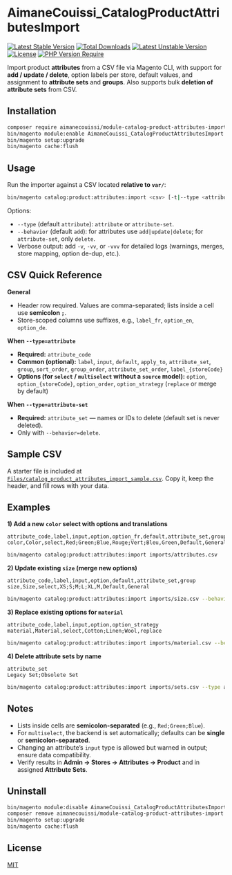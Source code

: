 # AimaneCouissi_CatalogProductAttributesImport

[![Latest Stable Version](http://poser.pugx.org/aimanecouissi/module-catalog-product-attributes-import/v)](https://packagist.org/packages/aimanecouissi/module-catalog-product-attributes-import) [![Total Downloads](http://poser.pugx.org/aimanecouissi/module-catalog-product-attributes-import/downloads)](https://packagist.org/packages/aimanecouissi/module-catalog-product-attributes-import) [![Latest Unstable Version](http://poser.pugx.org/aimanecouissi/module-catalog-product-attributes-import/v/unstable)](https://packagist.org/packages/aimanecouissi/module-catalog-product-attributes-import) [![License](http://poser.pugx.org/aimanecouissi/module-catalog-product-attributes-import/license)](https://packagist.org/packages/aimanecouissi/module-catalog-product-attributes-import) [![PHP Version Require](http://poser.pugx.org/aimanecouissi/module-catalog-product-attributes-import/require/php)](https://packagist.org/packages/aimanecouissi/module-catalog-product-attributes-import)

Import product **attributes** from a CSV file via Magento CLI, with support for **add / update / delete**, option labels per store, default values, and assignment to **attribute sets** and **groups**. Also supports bulk **deletion of attribute sets** from CSV.

## Installation
```bash
composer require aimanecouissi/module-catalog-product-attributes-import
bin/magento module:enable AimaneCouissi_CatalogProductAttributesImport
bin/magento setup:upgrade
bin/magento cache:flush
```

## Usage
Run the importer against a CSV located **relative to `var/`**:
```bash
bin/magento catalog:product:attributes:import <csv> [-t|--type <attribute|attribute-set>] [-b|--behavior <add|update|delete>]
```
Options:
- `--type` (default `attribute`): `attribute` or `attribute-set`.
- `--behavior` (default `add`): for attributes use `add|update|delete`; for `attribute-set`, only `delete`.
- Verbose output: add `-v`, `-vv`, or `-vvv` for detailed logs (warnings, merges, store mapping, option de-dup, etc.).

## CSV Quick Reference

**General**
- Header row required. Values are comma-separated; lists inside a cell use **semicolon `;`**.
- Store-scoped columns use suffixes, e.g., `label_fr`, `option_en`, `option_de`.

**When `--type=attribute`**
- **Required:** `attribute_code`
- **Common (optional):** `label`, `input`, `default`, `apply_to`, `attribute_set`, `group`, `sort_order`, `group_order`, `attribute_set_order`, `label_{storeCode}`
- **Options (for `select` / `multiselect` without a `source` model):** `option`, `option_{storeCode}`, `option_order`, `option_strategy` (`replace` or merge by default)

**When `--type=attribute-set`**
- **Required:** `attribute_set` — names or IDs to delete (default set is never deleted).
- Only with `--behavior=delete`.

## Sample CSV
A starter file is included at [`Files/catalog_product_attributes_import_sample.csv`](Files/catalog_product_attributes_import_sample.csv). Copy it, keep the header, and fill rows with your data.

## Examples

**1) Add a new `color` select with options and translations**
```csv
attribute_code,label,input,option,option_fr,default,attribute_set,group,sort_order,option_order
color,Color,select,Red;Green;Blue,Rouge;Vert;Bleu,Green,Default,General,10,10;20;30
```
```bash
bin/magento catalog:product:attributes:import imports/attributes.csv
```

**2) Update existing `size` (merge new options)**
```csv
attribute_code,label,input,option,default,attribute_set,group
size,Size,select,XS;S;M;L;XL,M,Default,General
```
```bash
bin/magento catalog:product:attributes:import imports/size.csv --behavior update
```

**3) Replace existing options for `material`**
```csv
attribute_code,label,input,option,option_strategy
material,Material,select,Cotton;Linen;Wool,replace
```
```bash
bin/magento catalog:product:attributes:import imports/material.csv --behavior update
```

**4) Delete attribute sets by name**
```csv
attribute_set
Legacy Set;Obsolete Set
```
```bash
bin/magento catalog:product:attributes:import imports/sets.csv --type attribute-set --behavior delete
```

## Notes
- Lists inside cells are **semicolon-separated** (e.g., `Red;Green;Blue`).  
- For `multiselect`, the backend is set automatically; defaults can be **single** or **semicolon-separated**.  
- Changing an attribute’s `input` type is allowed but warned in output; ensure data compatibility.  
- Verify results in **Admin → Stores → Attributes → Product** and in assigned **Attribute Sets**.

## Uninstall
```bash
bin/magento module:disable AimaneCouissi_CatalogProductAttributesImport
composer remove aimanecouissi/module-catalog-product-attributes-import
bin/magento setup:upgrade
bin/magento cache:flush
```

## License
[MIT](LICENSE)
